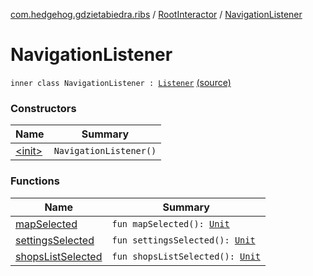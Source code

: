 [com.hedgehog.gdzietabiedra.ribs](../../index.md) / [RootInteractor](../index.md) / [NavigationListener](./index.md)

# NavigationListener

`inner class NavigationListener : `[`Listener`](../../../com.hedgehog.gdzietabiedra.ribs.bottomnav/-bottom-nav-interactor/-listener/index.md) [(source)](https://github.com/asvid/GdzieTaBiedra/tree/master/app/src/main/java/com/hedgehog/gdzietabiedra/ribs/RootInteractor.kt#L65)

### Constructors

| Name | Summary |
|---|---|
| [&lt;init&gt;](-init-.md) | `NavigationListener()` |

### Functions

| Name | Summary |
|---|---|
| [mapSelected](map-selected.md) | `fun mapSelected(): `[`Unit`](https://kotlinlang.org/api/latest/jvm/stdlib/kotlin/-unit/index.html) |
| [settingsSelected](settings-selected.md) | `fun settingsSelected(): `[`Unit`](https://kotlinlang.org/api/latest/jvm/stdlib/kotlin/-unit/index.html) |
| [shopsListSelected](shops-list-selected.md) | `fun shopsListSelected(): `[`Unit`](https://kotlinlang.org/api/latest/jvm/stdlib/kotlin/-unit/index.html) |
